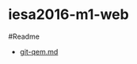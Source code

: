 # iesa2016-m1-web

#Readme

- [git-qem.md](https://github.com/rrabillo/iesa2016-m1-web/blob/master/git-qem.md)
